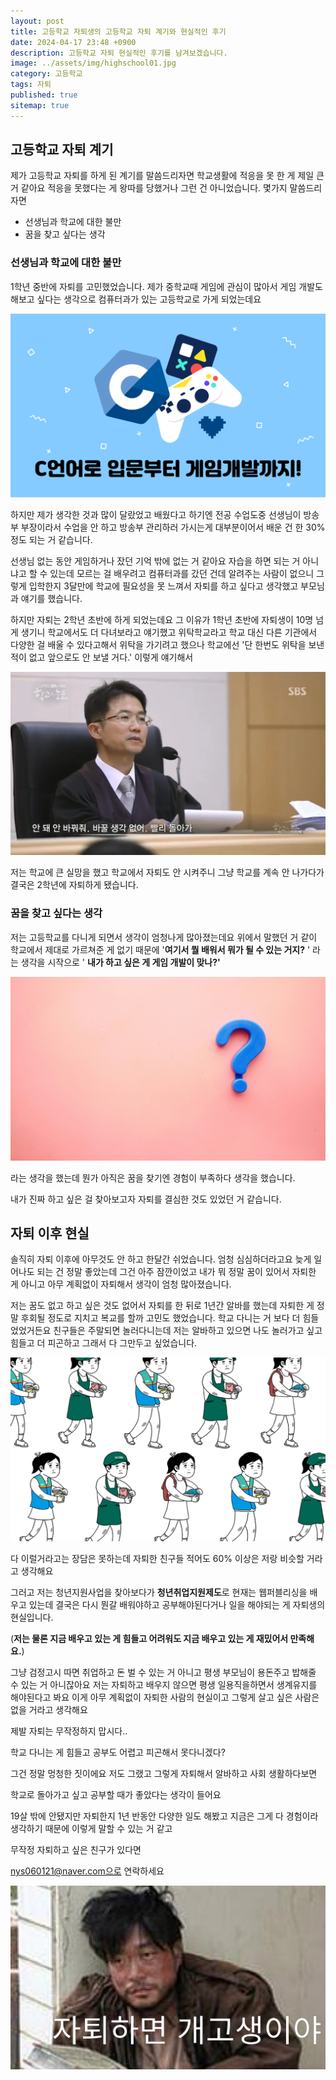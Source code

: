 ```yaml
---
layout: post
title: 고등학교 자퇴생의 고등학교 자퇴 계기와 현실적인 후기
date: 2024-04-17 23:48 +0900
description: 고등학교 자퇴 현실적인 후기를 남겨보겠습니다.
image: ../assets/img/highschool01.jpg
category: 고등학교
tags: 자퇴
published: true
sitemap: true
---
```


## 고등학교 자퇴 계기

제가 고등학교 자퇴를 하게 된 계기를 말씀드리자면 학교생활에 적응을 못 한 게 제일 큰 거 같아요
적응을 못했다는 게 왕따를 당했거나 그런 건 아니었습니다. 몇가지 말씀드리자면

- 선생님과 학교에 대한 불만
- 꿈을 찾고 싶다는 생각

### 선생님과 학교에 대한 불만

1학년 중반에 자퇴를 고민했었습니다.
제가 중학교때 게임에 관심이 많아서 게임 개발도 해보고 싶다는 생각으로 컴퓨터과가 있는 고등학교로
가게 되었는데요

![image](/assets/img/game.jpg)

하지만 제가 생각한 것과 많이 달랐었고 배웠다고 하기엔 전공 수업도중 선생님이 방송부 부장이라서 수업을 안 하고 방송부 관리하러 가시는게 대부분이어서 배운 건 한 30%정도 되는 거 같습니다.

선생님 없는 동안 게임하거나 잤던 기억 밖에 없는 거 같아요 자습을 하면 되는 거 아니냐고 할 수 있는데
모르는 걸 배우려고 컴퓨터과를 갔던 건데 알려주는 사람이 없으니
그렇게 입학한지 3달만에 학교에 필요성을 못 느껴서 자퇴를 하고 싶다고 생각했고 부모님과 얘기를 했습니다. 

하지만 자퇴는 2학년 초반에 하게 되었는데요
그 이유가 1학년 초반에 자퇴생이 10명 넘게 생기니 학교에서도 더 다녀보라고 얘기했고
위탁학교라고 학교 대신 다른 기관에서 다양한 걸 배울 수 있다고해서 위탁을 가기려고 했으나
학교에선 '단 한번도 위탁을 보낸 적이 없고 앞으로도 안 보낼 거다.' 이렇게 얘기해서

![image](/assets/img/highschool03.jpg)

저는 학교에 큰 실망을 했고 학교에서 자퇴도 안 시켜주니 그냥 학교를 계속 안 나가다가
결국은 2학년에 자퇴하게 됐습니다.

### 꿈을 찾고 싶다는 생각
저는 고등학교를 다니게 되면서 생각이 엄청나게 많아졌는데요
위에서 말했던 거 같이 학교에서 제대로 가르쳐준 게 없기 때문에 '**여기서 뭘 배워서 뭐가 될 수 있는 거지?** '
라는 생각을 시작으로 ' **내가 하고 싶은 게 게임 개발이 맞나?'** 

![image](/assets/img/highschool04.jpg)

라는 생각을 했는데 뭔가 아직은 꿈을 찾기엔 경험이 부족하다 생각을 했습니다.

내가 진짜 하고 싶은 걸 찾아보고자 자퇴를 결심한 것도 있었던 거 같습니다.

## 자퇴 이후 현실

솔직히 자퇴 이후에 아무것도 안 하고 한달간 쉬었습니다.
엄청 심심하더라고요 늦게 일어나도 되는 건 정말 좋았는데 그건 아주 잠깐이었고
내가 뭐 정말 꿈이 있어서 자퇴한 게 아니고 아무 계획없이 자퇴해서 생각이 엄청 많아졌습니다.

저는 꿈도 없고 하고 싶은 것도 없어서 자퇴를 한 뒤로 1년간 알바를 했는데 자퇴한 게 정말 후회될 정도로 지치고 복교를 할까 고민도 했었습니다. 학교 다니는 거 보다 더 힘들었었거든요 친구들은 주말되면 놀러다니는데 저는 알바하고 있으면 나도 놀러가고 싶고 힘들고 더 피곤하고 그래서 다 그만두고 싶었습니다.

![image](/assets/img/highschool02.jpg)

다 이럴거라고는 장담은 못하는데 자퇴한 친구들 적어도 60% 이상은 저랑 비슷할 거라고 생각해요

그러고 저는 청년지원사업을 찾아보다가 **청년취업지원제도**로 현재는 웹퍼블리싱을 배우고 있는데
결국은 다시 뭔갈 배워야하고 공부해야된다거나 일을 해야되는 게 자퇴생의 현실입니다.

(**저는 물론 지금 배우고 있는 게 힘들고 어려워도 지금 배우고 있는 게 재밌어서 만족해요.**)

그냥 검정고시 따면 취업하고 돈 벌 수 있는 거 아니고 평생 부모님이 용돈주고 밥해줄 수 있는 거 아니잖아요
저는 자퇴하고 배우지 않으면 평생 일용직을하면서 생계유지를 해야된다고 봐요 
이게 아무 계획없이 자퇴한 사람의 현실이고 그렇게 살고 싶은 사람은 없을 거라고 생각해요

제발 자퇴는 무작정하지 맙시다..

학교 다니는 게 힘들고 공부도 어렵고 피곤해서 못다니겠다?

그건 정말 멍청한 짓이에요 저도 그랬고 그렇게 자퇴해서 알바하고 사회 생활하다보면

학교로 돌아가고 싶고 공부할 때가 좋았다는 생각이 들어요

19살 밖에 안됐지만 자퇴한지 1년 반동안 다양한 일도 해봤고 지금은 그게 다 경험이라 생각하기 때문에
이렇게 말할 수 있는 거 같고

무작정 자퇴하고 싶은 친구가 있다면

nys060121@naver.com으로 연락하세요

![image](/assets/img/insang.jpg)







